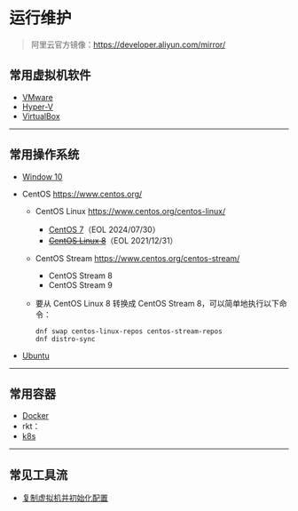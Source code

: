 # 运行维护

> 阿里云官方镜像：https://developer.aliyun.com/mirror/

## 常用虚拟机软件

* [VMware ](运行维护/VMware/)
* [Hyper-V](运行维护/Hyper-V/)
* [VirtualBox](运行维护/VirtualBox/)

***

## 常用操作系统

* [Window 10](运行维护/Windows-10/)

* CentOS https://www.centos.org/
  
  * CentOS Linux https://www.centos.org/centos-linux/
    
    * [CentOS 7](运行维护/CentOS-7/)（EOL 2024/07/30）
    * ~~[CentOS Linux 8](运行维护/CentOS-Linux-8/)~~（EOL 2021/12/31）
  
  * CentOS Stream https://www.centos.org/centos-stream/
    
    * CentOS Stream 8
    * CentOS Stream 9
  
  * 要从 CentOS Linux 8 转换成 CentOS Stream 8，可以简单地执行以下命令：
    
    ```shell
    dnf swap centos-linux-repos centos-stream-repos
    dnf distro-sync
    ```

* [Ubuntu](运行维护/Ubuntu/)

***

## 常用容器

* [Docker](运行维护/Docker/)
* rkt：
* [k8s](运行维护/k8s/)

***

## 常见工具流

* [复制虚拟机并初始化配置](运行维护/常见工作流/复制虚拟机并初始化配置.md)
